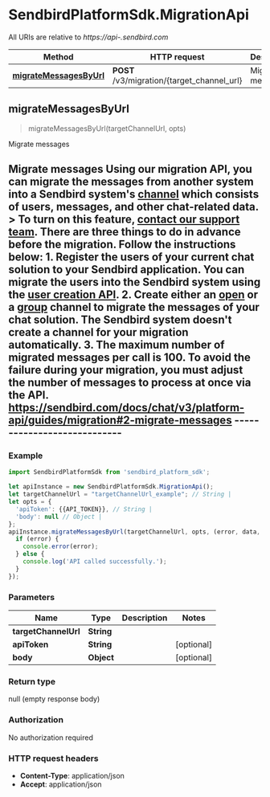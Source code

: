 # SendbirdPlatformSdk.MigrationApi

All URIs are relative to *https://api-.sendbird.com*

Method | HTTP request | Description
------------- | ------------- | -------------
[**migrateMessagesByUrl**](MigrationApi.md#migrateMessagesByUrl) | **POST** /v3/migration/{target_channel_url} | Migrate messages



## migrateMessagesByUrl

> migrateMessagesByUrl(targetChannelUrl, opts)

Migrate messages

## Migrate messages  Using our migration API, you can migrate the messages from another system into a Sendbird system&#39;s [channel](https://sendbird.com/docs/chat/v3/platform-api/guides/channel-types) which consists of users, messages, and other chat-related data.  &gt; To turn on this feature, [contact our support team](https://dashboard.sendbird.com/settings/contact_us).  There are three things to do in advance before the migration. Follow the instructions below:  1. Register the users of your current chat solution to your Sendbird application. You can migrate the users into the Sendbird system using the [user creation API](https://sendbird.com/docs/chat/v3/platform-api/guides/user#2-create-a-user). 2. Create either an [open](https://sendbird.com/docs/chat/v3/platform-api/guides/open-channel#2-create-a-channel) or a [group](https://sendbird.com/docs/chat/v3/platform-api/guides/group-channel#2-create-a-channel) channel to migrate the messages of your chat solution. The Sendbird system doesn&#39;t create a channel for your migration automatically. 3. The maximum number of migrated messages per call is 100. To avoid the failure during your migration, you must adjust the number of messages to process at once via the API.  https://sendbird.com/docs/chat/v3/platform-api/guides/migration#2-migrate-messages ----------------------------

### Example

```javascript
import SendbirdPlatformSdk from 'sendbird_platform_sdk';

let apiInstance = new SendbirdPlatformSdk.MigrationApi();
let targetChannelUrl = "targetChannelUrl_example"; // String | 
let opts = {
  'apiToken': {{API_TOKEN}}, // String | 
  'body': null // Object | 
};
apiInstance.migrateMessagesByUrl(targetChannelUrl, opts, (error, data, response) => {
  if (error) {
    console.error(error);
  } else {
    console.log('API called successfully.');
  }
});
```

### Parameters


Name | Type | Description  | Notes
------------- | ------------- | ------------- | -------------
 **targetChannelUrl** | **String**|  | 
 **apiToken** | **String**|  | [optional] 
 **body** | **Object**|  | [optional] 

### Return type

null (empty response body)

### Authorization

No authorization required

### HTTP request headers

- **Content-Type**: application/json
- **Accept**: application/json

